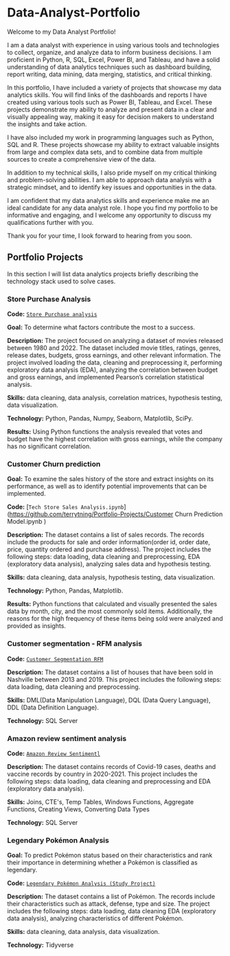 # Data-Analyst-Portfolio

Welcome to my Data Analyst Portfolio!

I am a data analyst with experience in using various tools and technologies to collect, organize, and analyze data to inform business decisions. I am proficient in Python, R, SQL, Excel, Power BI, and Tableau, and have a solid understanding of data analytics techniques such as dashboard building, report writing, data mining, data merging, statistics, and critical thinking.

In this portfolio, I have included a variety of projects that showcase my data analytics skills. You will find links of the dashboards and reports I have created using various tools such as Power BI, Tableau, and Excel. These projects demonstrate my ability to analyze and present data in a clear and visually appealing way, making it easy for decision makers to understand the insights and take action.

I have also included my work in programming languages such as Python, SQL and R. These projects showcase my ability to extract valuable insights from large and complex data sets, and to combine data from multiple sources to create a comprehensive view of the data.

In addition to my technical skills, I also pride myself on my critical thinking and problem-solving abilities. I am able to approach data analysis with a strategic mindset, and to identify key issues and opportunities in the data.

I am confident that my data analytics skills and experience make me an ideal candidate for any data analyst role. I hope you find my portfolio to be informative and engaging, and I welcome any opportunity to discuss my qualifications further with you.

Thank you for your time, I look forward to hearing from you soon.

## Portfolio Projects
In this section I will list data analytics projects briefly describing the technology stack used to solve cases.

### Store Purchase Analysis
**Code:** [`Store Purchase analysis`](https://github.com/terrytning/Portfolio-Projects/blob/main/Store%20Purchase%20Analysis.ipynb)


**Goal:** To determine what factors contribute the most to a success.

**Description:** The project focused on analyzing a dataset of movies released between 1980 and 2022. The dataset included movie titles, ratings, genres, release dates, budgets, gross earnings, and other relevant information. The project involved loading the data, cleaning and preprocessing it, performing exploratory data analysis (EDA), analyzing the correlation between budget and gross earnings, and implemented Pearson’s correlation statistical analysis.

**Skills:** data cleaning, data analysis, correlation matrices, hypothesis testing, data visualization.

**Technology:** Python, Pandas, Numpy, Seaborn, Matplotlib, SciPy.

**Results:** Using Python functions the analysis revealed that votes and budget have the highest correlation with gross earnings, while the company has no significant correlation.

### Customer Churn prediction

**Goal:** To examine the sales history of the store and extract insights on its performance, as well as to identify potential improvements that can be implemented.

**Code:** [`Tech Store Sales Analysis.ipynb`](https://github.com/terrytning/Portfolio-Projects/Customer Churn Prediction Model.ipynb
)

**Description:** The dataset contains a list of sales records.  The records include the products for sale and order information(order id, order date, price, quantity ordered and purchase address). The project includes the following steps: data loading, data cleaning and preprocessing, EDA (exploratory data analysis), analyzing sales data and hypothesis testing.

**Skills:** data cleaning, data analysis, hypothesis testing, data visualization.

**Technology:** Python, Pandas, Matplotlib.

**Results:** Python functions that calculated and visually presented the sales data by month, city, and the most commonly sold items. Additionally, the reasons for the high frequency of these items being sold were analyzed and provided as insights.



### Customer segmentation - RFM analysis
**Code:** [`Customer Segmentation RFM`](https://github.com/terrytning/Portfolio-Projects/blob/946ae39dec0d72644fdecf518fdc71db51bef261/Data%20Analysis.sql)

**Description:** The dataset contains a list of houses that have been sold in Nashville between 2013 and 2019. This project includes the following steps: data loading, data cleaning and preprocessing.


**Skills:** DML(Data Manipulation Language), DQL (Data Query Language), DDL (Data Definition Language).

**Technology:** SQL Server


### Amazon review sentiment analysis
**Code:** [`Amazon Review Sentimentl`](https://github.com/tiannaparris/PortfolioProjects/blob/main/COVID%20Portfolio%20Project.sql)



**Description:** The dataset contains records of Covid-19 cases, deaths and vaccine records by country in 2020-2021. This project includes the following steps: data loading, data cleaning and preprocessing and EDA (exploratory data analysis).

**Skills:** Joins, CTE's, Temp Tables, Windows Functions, Aggregate Functions, Creating Views, Converting Data Types

**Technology:** SQL Server


### Legendary Pokémon Analysis

**Goal:** To predict Pokémon status based on their characteristics and rank their importance in determining whether a Pokémon is classified as legendary.

**Code:** [`Legendary Pokémon Analysis (Study Project)`](https://github.com/terry/PortfolioProjects/blob/main/Legendary%20Pok%C3%A9mon%20Analysis.ipynb)

**Description:** The dataset contains a list of  Pokémon.  The records include their characteristics such as attack, defense, type and size. The project includes the following steps: data loading, data cleaning EDA (exploratory data analysis), analyzing characteristics of different Pokémon.

**Skills:** data cleaning, data analysis, data visualization.

**Technology:** Tidyverse 
